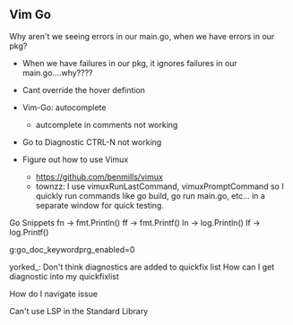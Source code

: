 ## Vim Go

Why aren't we seeing errors in our main.go, when
we have errors in our pkg?
- When we have failures in our pkg, it ignores failures in our
  main.go....why????

- Cant override the hover defintion

- Vim-Go: autocomplete
  - autcomplete in comments not working

- Go to Diagnostic CTRL-N not working

- Figure out how to use Vimux
  - https://github.com/benmills/vimux
  - townzz: I use vimuxRunLastCommand, vimuxPromptCommand so I quickly run commands
            like go build, go run main.go, etc... in a separate window for quick testing.


Go Snippets
fn -> fmt.Println()
ff -> fmt.Printf()
ln -> log.Println()
lf -> log.Printf()

g:go_doc_keywordprg_enabled=0

yorked_: Don't think diagnostics are added to quickfix list
How can I get diagnostic into my quickfixlist

How do I navigate issue

Can't use LSP in the Standard Library

